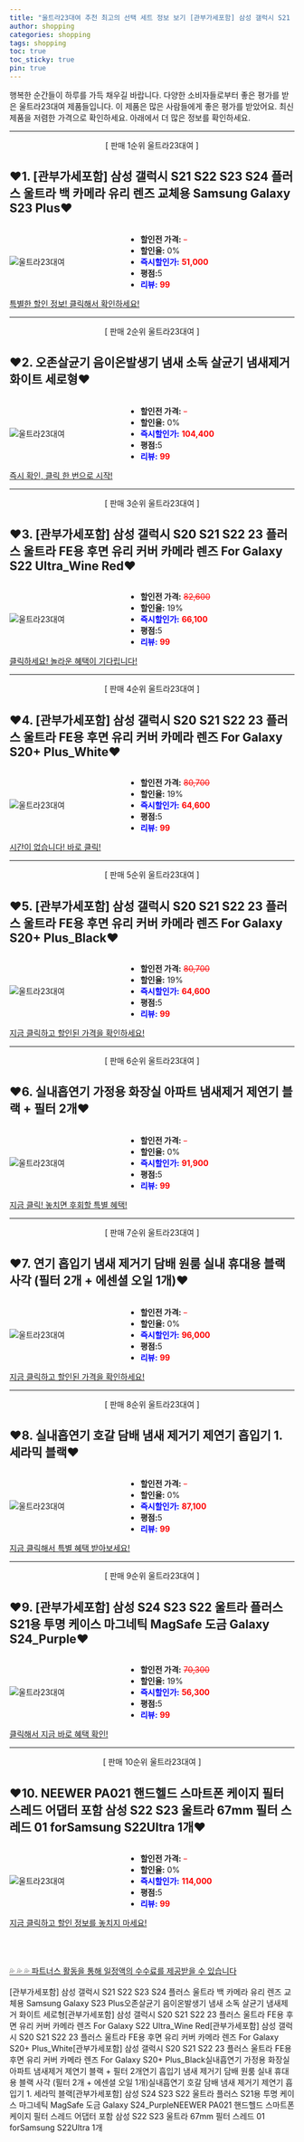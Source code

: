 ```yaml
---
title: "울트라23대여 추천 최고의 선택 세트 정보 보기 [관부가세포함] 삼성 갤럭시 S21 S22"
author: shopping
categories: shopping
tags: shopping
toc: true
toc_sticky: true
pin: true
---
```

행복한 순간들이 하루를 가득 채우길 바랍니다. 다양한 소비자들로부터 좋은 평가를 받은 울트라23대여 제품들입니다. 이 제품은 많은 사람들에게 좋은 평가를 받았어요. 최신 제품을 저렴한 가격으로 확인하세요. 아래에서 더 많은 정보를 확인하세요.

---
<p class="toplist" style="margin: 0 auto; display: block; width: fit-content;">[ 판매 1순위 울트라23대여 ]</p>

<h2><strong>❤️1. [관부가세포함] 삼성 갤럭시 S21 S22 S23 S24 플러스 울트라 백 카메라 유리 렌즈 교체용 Samsung Galaxy S23 Plus❤️</strong></h2>

<div style="display: flex; align-items: center;">
    <div style="flex: 0.4;">
        <img src="https://thumbnail10.coupangcdn.com/thumbnails/remote/230x230ex/image/vendor_inventory/16ba/def8a11e0034af718a62b1ed93b4030545dffc944b6ec6ba5ec1f5303600.JPG" alt="울트라23대여" style="max-width: 100%;">
    </div>
    <div style="flex: 0.6; margin-left: 10px;">
        <ul>
            <li><strong>할인전 가격:</strong> <del style="color: red;">-</del></li>
            <li><strong>할인율:</strong> 0%</li>
            <li><span style='color:blue'><strong>즉시할인가:</strong></span> <span style='color:red'><strong>51,000</strong></span></li>
            <li><strong>평점:</strong>5</li>
            <li><span style='color:blue'><strong>리뷰:</strong></span> <span style='color:red'><strong>99</strong></span></li>
        </ul>
    </div>
</div>
<div class="center">
    <a href="https://William4Davisa.github.io?lptag=AF9450613&subid=githubio&pageKey=8165759388&traceid=V0-153&itemId=23300579868&vendorItemId=90332654567" class="myButton">
        특별한 할인 정보! 클릭해서 확인하세요!
    </a>
</div>


---
<p class="toplist" style="margin: 0 auto; display: block; width: fit-content;">[ 판매 2순위 울트라23대여 ]</p>

<h2><strong>❤️2. 오존살균기 음이온발생기 냄새 소독 살균기 냄새제거 화이트 세로형❤️</strong></h2>

<div style="display: flex; align-items: center;">
    <div style="flex: 0.4;">
        <img src="https://thumbnail7.coupangcdn.com/thumbnails/remote/230x230ex/image/vendor_inventory/3019/f065ec18e37f8f0a030a0144be83aa76d3a8da21831167d9b5712acd9d69.jpg" alt="울트라23대여" style="max-width: 100%;">
    </div>
    <div style="flex: 0.6; margin-left: 10px;">
        <ul>
            <li><strong>할인전 가격:</strong> <del style="color: red;">-</del></li>
            <li><strong>할인율:</strong> 0%</li>
            <li><span style='color:blue'><strong>즉시할인가:</strong></span> <span style='color:red'><strong>104,400</strong></span></li>
            <li><strong>평점:</strong>5</li>
            <li><span style='color:blue'><strong>리뷰:</strong></span> <span style='color:red'><strong>99</strong></span></li>
        </ul>
    </div>
</div>
<div class="center">
    <a href="https://William4Davisa.github.io?lptag=AF9450613&subid=githubio&pageKey=7984985575&traceid=V0-153&itemId=22172131175&vendorItemId=89218506304" class="myButton">
        즉시 확인, 클릭 한 번으로 시작!
    </a>
</div>


---
<p class="toplist" style="margin: 0 auto; display: block; width: fit-content;">[ 판매 3순위 울트라23대여 ]</p>

<h2><strong>❤️3. [관부가세포함] 삼성 갤럭시 S20 S21 S22 23 플러스 울트라 FE용 후면 유리 커버 카메라 렌즈 For Galaxy S22 Ultra_Wine Red❤️</strong></h2>

<div style="display: flex; align-items: center;">
    <div style="flex: 0.4;">
        <img src="https://thumbnail10.coupangcdn.com/thumbnails/remote/230x230ex/image/vendor_inventory/5851/eceb22d8f075ea55431c8a4ee83914fd113836c31afaf80b4c83f14f07bc.JPG" alt="울트라23대여" style="max-width: 100%;">
    </div>
    <div style="flex: 0.6; margin-left: 10px;">
        <ul>
            <li><strong>할인전 가격:</strong> <del style="color: red;">82,600</del></li>
            <li><strong>할인율:</strong> 19%</li>
            <li><span style='color:blue'><strong>즉시할인가:</strong></span> <span style='color:red'><strong>66,100</strong></span></li>
            <li><strong>평점:</strong>5</li>
            <li><span style='color:blue'><strong>리뷰:</strong></span> <span style='color:red'><strong>99</strong></span></li>
        </ul>
    </div>
</div>
<div class="center">
    <a href="https://William4Davisa.github.io?lptag=AF9450613&subid=githubio&pageKey=8198920174&traceid=V0-153&itemId=23493246899&vendorItemId=90780742904" class="myButton">
        클릭하세요! 놀라운 혜택이 기다립니다!
    </a>
</div>


---
<p class="toplist" style="margin: 0 auto; display: block; width: fit-content;">[ 판매 4순위 울트라23대여 ]</p>

<h2><strong>❤️4. [관부가세포함] 삼성 갤럭시 S20 S21 S22 23 플러스 울트라 FE용 후면 유리 커버 카메라 렌즈 For Galaxy S20+ Plus_White❤️</strong></h2>

<div style="display: flex; align-items: center;">
    <div style="flex: 0.4;">
        <img src="https://thumbnail6.coupangcdn.com/thumbnails/remote/230x230ex/image/vendor_inventory/4fe0/5f9d1eb0b04a6fe4819502d6473c75cac32a8054846e917b6c2e292c156a.JPG" alt="울트라23대여" style="max-width: 100%;">
    </div>
    <div style="flex: 0.6; margin-left: 10px;">
        <ul>
            <li><strong>할인전 가격:</strong> <del style="color: red;">80,700</del></li>
            <li><strong>할인율:</strong> 19%</li>
            <li><span style='color:blue'><strong>즉시할인가:</strong></span> <span style='color:red'><strong>64,600</strong></span></li>
            <li><strong>평점:</strong>5</li>
            <li><span style='color:blue'><strong>리뷰:</strong></span> <span style='color:red'><strong>99</strong></span></li>
        </ul>
    </div>
</div>
<div class="center">
    <a href="https://William4Davisa.github.io?lptag=AF9450613&subid=githubio&pageKey=8251396872&traceid=V0-153&itemId=23756274793&vendorItemId=90780742909" class="myButton">
        시간이 없습니다! 바로 클릭!
    </a>
</div>


---
<p class="toplist" style="margin: 0 auto; display: block; width: fit-content;">[ 판매 5순위 울트라23대여 ]</p>

<h2><strong>❤️5. [관부가세포함] 삼성 갤럭시 S20 S21 S22 23 플러스 울트라 FE용 후면 유리 커버 카메라 렌즈 For Galaxy S20+ Plus_Black❤️</strong></h2>

<div style="display: flex; align-items: center;">
    <div style="flex: 0.4;">
        <img src="https://thumbnail6.coupangcdn.com/thumbnails/remote/230x230ex/image/vendor_inventory/4fe0/5f9d1eb0b04a6fe4819502d6473c75cac32a8054846e917b6c2e292c156a.JPG" alt="울트라23대여" style="max-width: 100%;">
    </div>
    <div style="flex: 0.6; margin-left: 10px;">
        <ul>
            <li><strong>할인전 가격:</strong> <del style="color: red;">80,700</del></li>
            <li><strong>할인율:</strong> 19%</li>
            <li><span style='color:blue'><strong>즉시할인가:</strong></span> <span style='color:red'><strong>64,600</strong></span></li>
            <li><strong>평점:</strong>5</li>
            <li><span style='color:blue'><strong>리뷰:</strong></span> <span style='color:red'><strong>99</strong></span></li>
        </ul>
    </div>
</div>
<div class="center">
    <a href="https://William4Davisa.github.io?lptag=AF9450613&subid=githubio&pageKey=8193066301&traceid=V0-153&itemId=23453797803&vendorItemId=90780742820" class="myButton">
        지금 클릭하고 할인된 가격을 확인하세요!
    </a>
</div>


---
<p class="toplist" style="margin: 0 auto; display: block; width: fit-content;">[ 판매 6순위 울트라23대여 ]</p>

<h2><strong>❤️6. 실내흡연기 가정용 화장실 아파트 냄새제거 제연기 블랙 + 필터 2개❤️</strong></h2>

<div style="display: flex; align-items: center;">
    <div style="flex: 0.4;">
        <img src="https://thumbnail10.coupangcdn.com/thumbnails/remote/230x230ex/image/vendor_inventory/4944/53d20d0c35194498de6ba62aaa2281c65416154ee33961480e6404513ea6.jpg" alt="울트라23대여" style="max-width: 100%;">
    </div>
    <div style="flex: 0.6; margin-left: 10px;">
        <ul>
            <li><strong>할인전 가격:</strong> <del style="color: red;">-</del></li>
            <li><strong>할인율:</strong> 0%</li>
            <li><span style='color:blue'><strong>즉시할인가:</strong></span> <span style='color:red'><strong>91,900</strong></span></li>
            <li><strong>평점:</strong>5</li>
            <li><span style='color:blue'><strong>리뷰:</strong></span> <span style='color:red'><strong>99</strong></span></li>
        </ul>
    </div>
</div>
<div class="center">
    <a href="https://William4Davisa.github.io?lptag=AF9450613&subid=githubio&pageKey=7975659237&traceid=V0-153&itemId=22107477705&vendorItemId=89154409885" class="myButton">
        지금 클릭! 놓치면 후회할 특별 혜택!
    </a>
</div>


---
<p class="toplist" style="margin: 0 auto; display: block; width: fit-content;">[ 판매 7순위 울트라23대여 ]</p>

<h2><strong>❤️7. 연기 흡입기 냄새 제거기 담배 원룸 실내 휴대용 블랙 사각 (필터 2개 + 에센셜 오일 1개)❤️</strong></h2>

<div style="display: flex; align-items: center;">
    <div style="flex: 0.4;">
        <img src="https://thumbnail10.coupangcdn.com/thumbnails/remote/230x230ex/image/vendor_inventory/0c24/6d145594378fa9606fdb73aaf4dcbbcd08c1d27e1812fb756253da9bf1f8.jpg" alt="울트라23대여" style="max-width: 100%;">
    </div>
    <div style="flex: 0.6; margin-left: 10px;">
        <ul>
            <li><strong>할인전 가격:</strong> <del style="color: red;">-</del></li>
            <li><strong>할인율:</strong> 0%</li>
            <li><span style='color:blue'><strong>즉시할인가:</strong></span> <span style='color:red'><strong>96,000</strong></span></li>
            <li><strong>평점:</strong>5</li>
            <li><span style='color:blue'><strong>리뷰:</strong></span> <span style='color:red'><strong>99</strong></span></li>
        </ul>
    </div>
</div>
<div class="center">
    <a href="https://William4Davisa.github.io?lptag=AF9450613&subid=githubio&pageKey=7990709806&traceid=V0-153&itemId=22210908501&vendorItemId=89256984580" class="myButton">
        지금 클릭하고 할인된 가격을 확인하세요!
    </a>
</div>


---
<p class="toplist" style="margin: 0 auto; display: block; width: fit-content;">[ 판매 8순위 울트라23대여 ]</p>

<h2><strong>❤️8. 실내흡연기 호갈 담배 냄새 제거기 제연기 흡입기 1. 세라믹 블랙❤️</strong></h2>

<div style="display: flex; align-items: center;">
    <div style="flex: 0.4;">
        <img src="https://thumbnail9.coupangcdn.com/thumbnails/remote/230x230ex/image/vendor_inventory/60ac/8eb371d45e7399d6b088e79b4ff4897c780eca23a316e12adcb5da7ac5fc.jpg" alt="울트라23대여" style="max-width: 100%;">
    </div>
    <div style="flex: 0.6; margin-left: 10px;">
        <ul>
            <li><strong>할인전 가격:</strong> <del style="color: red;">-</del></li>
            <li><strong>할인율:</strong> 0%</li>
            <li><span style='color:blue'><strong>즉시할인가:</strong></span> <span style='color:red'><strong>87,100</strong></span></li>
            <li><strong>평점:</strong>5</li>
            <li><span style='color:blue'><strong>리뷰:</strong></span> <span style='color:red'><strong>99</strong></span></li>
        </ul>
    </div>
</div>
<div class="center">
    <a href="https://William4Davisa.github.io?lptag=AF9450613&subid=githubio&pageKey=7990459153&traceid=V0-153&itemId=22209846563&vendorItemId=90561288236" class="myButton">
        지금 클릭해서 특별 혜택 받아보세요!
    </a>
</div>


---
<p class="toplist" style="margin: 0 auto; display: block; width: fit-content;">[ 판매 9순위 울트라23대여 ]</p>

<h2><strong>❤️9. [관부가세포함] 삼성 S24 S23 S22 울트라 플러스 S21용 투명 케이스 마그네틱 MagSafe 도금 Galaxy S24_Purple❤️</strong></h2>

<div style="display: flex; align-items: center;">
    <div style="flex: 0.4;">
        <img src="https://thumbnail9.coupangcdn.com/thumbnails/remote/230x230ex/image/vendor_inventory/a5a2/97791dba4247ea899febd7ea8ab298bc1b6d6b63a7a1b6e82dcb50e6359b.JPG" alt="울트라23대여" style="max-width: 100%;">
    </div>
    <div style="flex: 0.6; margin-left: 10px;">
        <ul>
            <li><strong>할인전 가격:</strong> <del style="color: red;">70,300</del></li>
            <li><strong>할인율:</strong> 19%</li>
            <li><span style='color:blue'><strong>즉시할인가:</strong></span> <span style='color:red'><strong>56,300</strong></span></li>
            <li><strong>평점:</strong>5</li>
            <li><span style='color:blue'><strong>리뷰:</strong></span> <span style='color:red'><strong>99</strong></span></li>
        </ul>
    </div>
</div>
<div class="center">
    <a href="https://William4Davisa.github.io?lptag=AF9450613&subid=githubio&pageKey=8197623173&traceid=V0-153&itemId=23485066107&vendorItemId=90511553464" class="myButton">
        클릭해서 지금 바로 혜택 확인!
    </a>
</div>


---
<p class="toplist" style="margin: 0 auto; display: block; width: fit-content;">[ 판매 10순위 울트라23대여 ]</p>

<h2><strong>❤️10. NEEWER PA021 핸드헬드 스마트폰 케이지 필터 스레드 어댑터 포함 삼성 S22 S23 울트라 67mm 필터 스레드 01 forSamsung S22Ultra 1개❤️</strong></h2>

<div style="display: flex; align-items: center;">
    <div style="flex: 0.4;">
        <img src="https://thumbnail10.coupangcdn.com/thumbnails/remote/230x230ex/image/vendor_inventory/246b/381ad4f4a844c350455fc149b3ae4ed4f3457d5e2590e7dfbc8eb99b15fe.jpg" alt="울트라23대여" style="max-width: 100%;">
    </div>
    <div style="flex: 0.6; margin-left: 10px;">
        <ul>
            <li><strong>할인전 가격:</strong> <del style="color: red;">-</del></li>
            <li><strong>할인율:</strong> 0%</li>
            <li><span style='color:blue'><strong>즉시할인가:</strong></span> <span style='color:red'><strong>114,000</strong></span></li>
            <li><strong>평점:</strong>5</li>
            <li><span style='color:blue'><strong>리뷰:</strong></span> <span style='color:red'><strong>99</strong></span></li>
        </ul>
    </div>
</div>
<div class="center">
    <a href="https://William4Davisa.github.io?lptag=AF9450613&subid=githubio&pageKey=7796233180&traceid=V0-153&itemId=21103068725&vendorItemId=88164996893" class="myButton">
        지금 클릭하고 할인 정보를 놓치지 마세요!
    </a>
</div>

<br><br><br>[💦 💦 💦 파트너스 활동을 통해 일정액의 수수료를 제공받을 수 있습니다](https://link.coupang.com/a/bcpT2c)<br><br>[관부가세포함] 삼성 갤럭시 S21 S22 S23 S24 플러스 울트라 백 카메라 유리 렌즈 교체용 Samsung Galaxy S23 Plus오존살균기 음이온발생기 냄새 소독 살균기 냄새제거 화이트 세로형[관부가세포함] 삼성 갤럭시 S20 S21 S22 23 플러스 울트라 FE용 후면 유리 커버 카메라 렌즈 For Galaxy S22 Ultra_Wine Red[관부가세포함] 삼성 갤럭시 S20 S21 S22 23 플러스 울트라 FE용 후면 유리 커버 카메라 렌즈 For Galaxy S20+ Plus_White[관부가세포함] 삼성 갤럭시 S20 S21 S22 23 플러스 울트라 FE용 후면 유리 커버 카메라 렌즈 For Galaxy S20+ Plus_Black실내흡연기 가정용 화장실 아파트 냄새제거 제연기 블랙 + 필터 2개연기 흡입기 냄새 제거기 담배 원룸 실내 휴대용 블랙 사각 (필터 2개 + 에센셜 오일 1개)실내흡연기 호갈 담배 냄새 제거기 제연기 흡입기 1. 세라믹 블랙[관부가세포함] 삼성 S24 S23 S22 울트라 플러스 S21용 투명 케이스 마그네틱 MagSafe 도금 Galaxy S24_PurpleNEEWER PA021 핸드헬드 스마트폰 케이지 필터 스레드 어댑터 포함 삼성 S22 S23 울트라 67mm 필터 스레드 01 forSamsung S22Ultra 1개